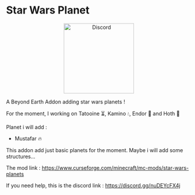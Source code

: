 # Star Wars Planet

<a href="https://discord.gg/nuDEYcFX4j">
  <p align="center">
      <img src="https://img.shields.io/discord/978715386033877112?    color=blue&label=Discord&logo=discord&logoColor=ffffff&style=for-the-badge" alt="Discord" width="191"/> 
  </p>
</a>

A Beyond Earth Addon adding star wars planets !

For the moment, I working on Tatooine ⏳, Kamino 💧, Endor 🌴 and Hoth 🧊


Planet i will add :
- Mustafar 🔥

This addon add just basic planets for the moment. Maybe i will add some structures...

The mod link : https://www.curseforge.com/minecraft/mc-mods/star-wars-planets

If you need help, this is the discord link : https://discord.gg/nuDEYcFX4j

